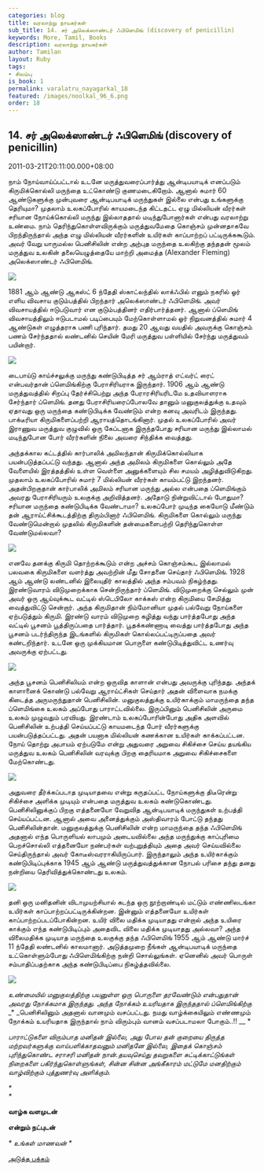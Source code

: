 ```yaml
---
categories: blog
title: வரலாற்று நாயகர்கள்
sub_title: 14. சர் அலெக்ஸாண்டர் ஃபிளெமிங் (discovery of penicillin)
keywords: More, Tamil, Books
description: வரலாற்று நாயகர்கள்
author: Tamilan
layout: Ruby
tags:
- சிலம்பு
is_book: 1
permalink: varalatru_nayagarkal_18
featured: /images/noolkal_96_6.png
order: 18
---
```



## 14. சர் அலெக்ஸாண்டர் ஃபிளெமிங் (discovery of penicillin)

2011-03-21T20:11:00.000+08:00

நாம் நோய்வாய்ப்பட்டால் உடனே மருத்துவரைப்பார்த்து ஆன்டிபயாடிக் எனப்படும் கிருமிக்கொல்லி மருந்தை உட்கொண்டு குணமடைகிறோம். ஆனால் சுமார் 60 ஆண்டுகளுக்கு முன்புவரை ஆன்டிபயாடிக் மருந்துகள் இல்லை என்பது உங்களுக்கு தெரியுமா? முதலாம் உலகப்போரில் காயமடைந்த கிட்டதட்ட ஏழு மில்லியன் வீரர்கள் சரியான நோய்க்கொல்லி மருந்து இல்லாததால் மடிந்துபோனார்கள் என்பது வரலாற்று உண்மை. நாம் தெரிந்துகொள்ளவிருக்கும் மருத்துவமேதை கொஞ்சம் முன்னதாகவே பிறந்திருந்தால் அந்த எழு மில்லியன் வீரர்களின் உயிர்கள் காப்பாற்றப் பட்டிருக்ககூடும். அவர் வேறு யாருமல்ல பெனிசிலின் என்ற அற்புத மருந்தை உலகிற்கு தந்ததன் மூலம் மருத்துவ உலகின் தலையெழுத்தையே மாற்றி அமைத்த (Alexander Fleming) அலெக்ஸாண்டர் ஃபிளெமிங்.

![](https://lh6.googleusercontent.com/-pE7esQItrrA/TYSk2mPTi_I/AAAAAAAAAcI/SROjdDk1NDw/s320/penicillin-man-alexander-fleming-and-the-antibiotic-revolution-13214011.jpeg)

1881 ஆம் ஆண்டு ஆகஸ்ட் 6 ந்தேதி ஸ்காட்லந்தில் லாக்ஃபில் எனும் நகரில் ஓர் எளிய விவசாய குடும்பத்தில் பிறந்தார் அலெக்ஸாண்டர் ஃபிளெமிங். அவர் விவசாயத்தில் ஈடுபடுவார் என குடும்பத்தினர் எதிர்பார்த்தனர். ஆனால் ப்ளெமிங் விவசாயத்திலும் ஈடுபடாமல் படிப்பையும் மேற்கொள்ளாமல் ஓர் நிறுவனத்தில் சுமார் 4 ஆண்டுகள் எழுத்தராக பணி புரிந்தார். தமது 20 ஆவது வயதில் அவருக்கு கொஞ்சம் பணம் சேர்ந்ததால் லண்டனில் செயின் மேரி மருத்துவ பள்ளியில் சேர்ந்து மருத்துவம் பயின்றார்.

![](https://lh3.googleusercontent.com/-3Le5ebXZ4Qc/TYSjV3eHpeI/AAAAAAAAAb0/3Ak4B-psIYo/s320/2YOFG00Z.jpg)

டைபாய்டு காய்ச்சலுக்கு மருந்து கண்டுபிடித்த சர் ஆம்ராத் எட்வர்ட் ரைட் என்பவர்தான் ப்ளெமிங்கிற்கு பேராசிரியராக இருந்தார். 1906 ஆம் ஆண்டு மருத்துவத்தில் சிறப்பு தேர்ச்சிபெற்று அந்த பேராரசிரியரிடமே உதவியாளராக சேர்ந்தார் ப்ளெமிங். தனது பேராசிரியரைப்போலவே தானும் மனுகுலத்துக்கு உதவும் ஏதாவது ஒரு மருந்தை கண்டுபிடிக்க வேண்டும் என்ற கனவு அவரிடம் இருந்தது. பாக்டீரியா கிருமிகளைப்பற்றி ஆராயத்தொடங்கினார். முதல் உலகப்போரில் அவர் இராணுவ மருத்துவ குழுவில் ஒரு கேப்டனாக இருந்தபோது சரியான மருந்து இல்லாமல் மடிந்துபோன போர் வீரர்களின் நிலை அவரை சிந்திக்க வைத்தது.

அந்தக்கால கட்டத்தில் கார்பாலிக் அமிலந்தான் கிருமிக்கொல்லியாக பயன்படுத்தப்பட்டு வந்தது. ஆனால் அந்த அமிலம் கிருமிகளை கொல்லும் அதே வேளையில் இரத்தத்தில் உள்ள வெள்ளை அனுக்களையும் சில சமயம் அழித்துவிடுகிறது. முதலாம் உலகப்போரில் சுமார் 7 மில்லியன் வீரர்கள் காயம்பட்டு இறந்தனர். அதன்பிறகுதான் கார்பாலிக் அமிலம் சரியான மருந்து அல்ல என்பதை ப்ளெமிங்கும் அவரது பேராசிரியரும் உலகுக்கு அறிவித்தனர். அதோடு நின்றுவிட்டால் போதுமா? சரியான மருந்தை கண்டுபிடிக்க வேண்டாமா? உலகப்போர் முடிந்த கையோடு மீண்டும் தன் ஆராய்ட்சிக்கூடத்திற்கு திரும்பினார் ஃபிளெமிங். கிருமிகளை கொல்லும் மருந்து வேண்டுமென்றால் முதலில் கிருமிகளின் தன்மைகளைபற்றி தெரிந்துகொள்ள வேண்டுமல்லவா?

![](https://lh4.googleusercontent.com/-4GKcEbXvn5I/TYSjv9Mo6wI/AAAAAAAAAb8/yEVEW3IUUIc/s320/Alexander_Fleming.gif)

எனவே தனக்கு கிருமி தொற்றக்கூடும் என்ற அச்சம் கொஞ்சம்கூட இல்லாமல் பலவகை கிருமிகளை வளர்த்து அவற்றின் மீது சோதனை செய்தார் ஃபிளெமிங். 1928 ஆம் ஆண்டு லண்டனில் இலையுதிர் காலத்தில் அந்த சம்பவம் நிகழ்ந்தது. இரண்டுவாரம் விடுமுறைக்காக சென்றிருந்தார் ப்ளெமிங். விடுமுறைக்கு செல்லும் முன் அவர் ஓரு ஆய்வுக்கூட வட்டில் ஸ்டெபிலோ காக்கஸ் என்ற கிருமியை சேமித்து வைத்துவிட்டு சென்றார். அந்த கிருமிதான் நிம்மோனியா முதல் பல்வேறு நோய்களை ஏற்படுத்தும் கிருமி. இரண்டு வாரம் விடுமுறை கழித்து வந்து பார்த்தபோது அந்த வட்டில் பூசனம் பூத்திருப்பதை பார்த்தார். பூதக்கண்ணாடி வைத்து பார்த்தபோது அந்த பூசனம் படர்ந்திருந்த இடங்களில் கிருமிகள் கொல்லப்பட்டிருப்பதை அவர் கண்டறிந்தார். உடனே ஒரு முக்கியமான பொருளை கண்டுபிடித்துவிட்ட உணர்வு அவருக்கு ஏற்பட்டது.

![](https://lh6.googleusercontent.com/-PyVFnWJik-U/TYSjpv3no2I/AAAAAAAAAb4/RwFaBQdb1EM/s320/fleming+%25281%2529.jpg)

அந்த பூசனம் பெனிசிலியம் என்ற ஒருவித காளான் என்பது அவருக்கு புரிந்தது. அந்தக் காளானைக் கொண்டு பல்வேறு ஆராய்ட்சிகள் செய்தார் அதன் விளைவாக நமக்கு கிடைத்த அருமருந்துதான் பெனிசிலின். மனுகுலத்துக்கு உயிர்காக்கும் மாமருந்தை தந்த ப்ளெமிங்கை உலகம் அப்போது பாராட்டவில்லை. இருப்பினும் பெனிசிலின் அருமை உலகம் முழுவதும் பரவியது. இரண்டாம் உலகப்போரின்போது அதிக அளவில் பெனிசிலின் உற்பத்தி செய்யப்பட்டு காயமடைந்த போர் வீரர்களுக்கு பயன்படுத்தப்பட்டது. அதன் பயனாக மில்லியன் கணக்கான உயிர்கள் காக்கப்பட்டன. நோய் தொற்று அபாயம் ஏற்படுமே என்று அதுவரை அறுவை சிகிச்சை செய்ய தயங்கிய மருத்துவ உலகம் பெனிசிலின் வரவுக்கு பிறகு தைரியமாக அறுவை சிகிச்சைகளை மேற்கொண்டது.

![](https://lh6.googleusercontent.com/-pE7esQItrrA/TYSk2mPTi_I/AAAAAAAAAcI/SROjdDk1NDw/s320/penicillin-man-alexander-fleming-and-the-antibiotic-revolution-13214011.jpeg)

அதுவரை தீர்க்கப்படாத முடியாதவை என்று கருதப்பட்ட நோய்களுக்கு திடீரென்று சிகிச்சை அளிக்க முடியும் என்பதை மருத்துவ உலகம் கண்டுகொண்டது. பெனிசிலினுக்குப் பிறகு எத்தனையோ வேறுவித ஆன்டிபயாடிக் மருந்துகள் உற்பத்தி செய்யப்பட்டன. ஆனால் அவை அனைத்துக்கும் அஸ்திவாரம் போட்டு தந்தது பெனிசிலின்தான். மனுகுலத்துக்கு பெனிசிலின் என்ற மாமருந்தை தந்த ஃபிளெமிங் அதனால் எந்த பொருளியல் லாபமும் அடையவில்லை அந்த மருந்துக்கு காப்புரிமை பெறச்சொல்லி எத்தனையோ நண்பர்கள் வற்புறுத்தியும் அதை அவர் செய்யவில்லை செய்திருந்தால் அவர் கோடீஸ்வரராகியிருப்பார். இருந்தாலும் அந்த உயிர்காக்கும் கண்டுபிடிப்புக்காக 1945 ஆம் ஆண்டு மருத்துவத்துக்கான நோபல் பரிசை தந்து தனது நன்றியை தெரிவித்துக்கொண்டது உலகம்.

![](https://lh5.googleusercontent.com/-mUphHbC6hPc/TYSkIG1YK2I/AAAAAAAAAcA/pIbK7GGjCWw/s320/fleming.png)

தனி ஒரு மனிதனின் விடாமுயற்சியால் கடந்த ஒரு நூற்றாண்டில் மட்டும் எண்ணிலடங்கா உயிர்கள் காப்பாற்றப்பட்டிருக்கின்றன. இன்னும் எத்தனையோ உயிர்கள் காப்பாற்றப்படப்போகின்றன. உயிர் விலை மதிக்க முடியாதது என்றால் அந்த உயிரை காக்கும் எந்த கண்டுபிடிப்பும் அதைவிட விலை மதிக்க முடியாதது அல்லவா? அந்த விலைமதிக்க முடியாத மருந்தை உலகுக்கு தந்த ஃபிளெமிங் 1955 ஆம் ஆண்டு மார்ச் 11 ந்தேதி லண்டனில் காலமானார். அடுத்தமுறை நீங்கள் ஆன்டிபயாடிக் மருந்தை உட்கொள்ளும்போது ஃபிளெமிங்கிற்கு நன்றி சொல்லுங்கள். ஏனெனில் அவர் பொருள் சம்பாதிப்பதற்காக அந்த கண்டுபிடிப்பை நிகழ்த்தவில்லை.

![](https://lh3.googleusercontent.com/-UwuXSAbJpRc/TYSkttxcLHI/AAAAAAAAAcE/ixnjG6HkL4U/s1600/Sir+Alexander+Fleming%25281881-1955%2529.gif)

_உண்மையில் மனுகுலத்திற்கு பயனுள்ள ஒரு பொருளை தரவேண்டும் என்பதுதான் அவரது நோக்கமாக இருந்தது. அந்த நோக்கம் உயரியதாக இருந்ததால் ப்ளெமிங்கிற்கு_ _* _பெனிசிலினும் அதனால் வானமும் வசப்பட்டது. நமது வாழ்க்கையிலும் எண்ணமும் நோக்கம் உயரியதாக இருந்தால் நாம் விரும்பும் வானம் வசப்படாமலா போகும்..!! __ *

_பாராட்டுகளை விரும்பாத மனிதன் இல்லை, அது போல தன் குறையை திருத்த மற்றவர்களுக்கு வாய்பளிக்காதவனும் மனிதனே இல்லை, இதைக் கொஞ்சம் புரிந்துகொண்ட சராசரி மனிதன் நான்.தயவுசெய்து தவறுகளை சுட்டிக்காட்டுங்கள் நிறைகளை பகிர்ந்துகொள்ளுங்கள், சின்ன சின்ன அங்கீகாரம் மட்டுமே மனதிற்கும் வாழ்விற்கும் புத்துணர்வு அளிக்கும்._

_*  
*_

**வாழ்க வளமுடன்**

**என்றும் நட்புடன்**

_* _உங்கள் மாணவன்_ *_

[அடுத்த பக்கம்](varalatru_nayagarkal_19)